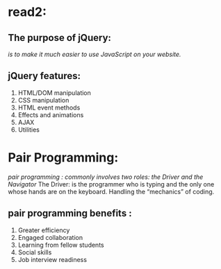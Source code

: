 # read2:
## The purpose of jQuery:
*is to make it much easier to use JavaScript on your website.*

## jQuery features:
1. HTML/DOM manipulation
2. CSS manipulation
3. HTML event methods
4. Effects and animations
5. AJAX
6. Utilities

# Pair Programming:
*pair programming : commonly involves two roles: the Driver and the Navigator*
The Driver: is the programmer who is typing and the only one whose hands are on the keyboard. Handling the “mechanics” of coding.
## pair programming benefits :
1. Greater efficiency
2. Engaged collaboration
3. Learning from fellow students
4. Social skills
5. Job interview readiness

